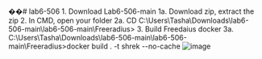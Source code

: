 ��#   l a b 6 - 5 0 6 
 
 1. Download Lab6-506-main
  1a. Download zip, extract the zip 
2. In CMD, open your folder
  2a. CD C:\Users\Tasha\Downloads\lab6-506-main\lab6-506-main\Freeradius>
3. Build Freedaius docker
  3a. C:\Users\Tasha\Downloads\lab6-506-main\lab6-506-main\Freeradius>docker build . -t shrek --no-cache
  ![image](https://github.com/tbonutti/LAB506/assets/137101671/89f659e0-3642-4f11-9370-7265b54b00cb)

